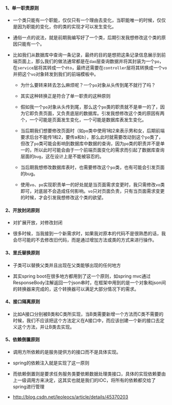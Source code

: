 #### 1、单一职责原则

- 一个类只能有一个职能，仅仅只有一个理由去变化，当职能唯一的时候，仅仅是因为职能的变化，你的类的实现才可以发生变化。

- 通俗一点的说法，就是前期我编写好了一个类，后期引发我想修改这个类的原因只能有一个。

- 比如我们从数据库中查询一条记录，最终的目的是想把这条记录信息展示到前端页面上，那么我们的做法通常都是在`dao`层查询数据并将其封装为一个`po`，在`service`层将其转成一个`dto`，最终还需要在`controller`层将其转换成一个`vo`并把这个`vo`对象转发到我们的前端模板中。

  - 为什么要转来转去怎么麻烦呢？一个`po`对象从头传到尾不就行了吗？

  - 其实这种转换正是符合了单一职责的这种原则

  - 假如我一个`po`对象从头传到尾，那么这个`po`类的职责就不是单一的了，因为它即负责页面，又负责底层的数据库。引发我想修改这个类的原因有两个，一个可能是页面发生变化，一个可能是数据库表发生变化。

  - 当后期我们想要修改页面时（如`po`类中使用1和2来表示男和女，后期前端要求后台不能传1和2，要传a和b），那么此时就需要改动到这个`po`类了，但改了`po`类可能会影响到数据库中数据的查询，因为`po`类的职责并不是单一的，所以此时可能会由于一个前端页面变化的需求而引起了数据库查询层面的`bug`，这在设计上是不能被容忍的。

  - 当后期我想修改数据库表时，也需要修改这个`po`类，也有可能会引发页面的bug。

  - 使用`vo`、`po`实现职责单一的好处就是当页面需求变更时，我只需修改`vo`类即可，对底层不会造成任何影响。`vo`只对页面负责，只有当页面需求变更的时候，才会引发我想修改这个类的欲望。

#### 2、开放封闭原则

  - 对扩展开放，对修改封闭

  - 很多时候，当我接到一个新需求时，如果我对原本的代码不是很熟悉的话，我会尽可能的不去修改旧代码，而是通过增加方法或类的方式来进行操作。


#### 3、里氏替换原则

  - 子类可以替换父类并且出现在父类能够出现的任何地方

  - 其实spring boot在很多地方都用到了这一个原则，如spring mvc通过ResponseBody注解返回一个json串时，在框架中用到的是一个对象和json间的转换器来完成的，这个转换器可以满足大部分情况下的需求。

#### 4、接口隔离原则

  - 比如A接口分别被B类和C类所实现，当B类需要新增一个方法而C类不需要的时候，我们不应该把这个方法定义在A接口中，而应该创建一个新的接口去定义这个方法，并让B类去实现。

#### 5、依赖倒置原则

  - 调用方所依赖的是服务提供方的接口而不是具体实现。

  - spring的依赖注入就是实现了这一原则

  - 而依赖倒置则是要求任务服务类要依赖数据处理类接口，具体的实现依赖要由上一级调用方来决定，这其实也就是我们的IOC，将所有的依赖都交给了spring进行管理

- http://blog.csdn.net/leoleocs/article/details/45370203
